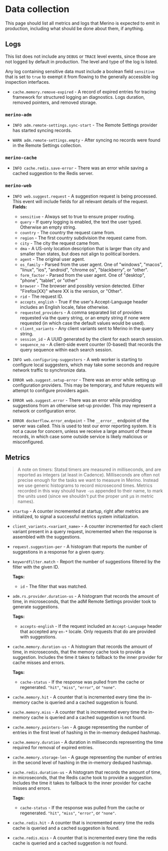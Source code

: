 # Data collection

This page should list all metrics and logs that Merino is expected to emit in
production, including what should be done about them, if anything.

## Logs

This list does not include any `DEBUG` or `TRACE` level events, since those are
not logged by default in production. The level and type of the log is listed.

Any log containing sensitive data must include a boolean field `sensitive`
that is set to `true` to exempt it from flowing to the generally accessible
log inspection interfaces.

- `cache.memory.remove-expired` - A record of expired entries for tracing framework 
  for structured logging an diagnostics. Logs duration, removed pointers, and removed 
  storage. 

### `merino-adm`

- `INFO adm.remote-settings.sync-start` - The Remote Settings provider has
  started syncing records.

- `WARN adm.remote-settings.empty` - After syncing no records were found in the
  Remote Settings collection.

### `merino-cache`

- `INFO cache.redis.save-error` - There was an error while saving a cached
  suggestion to the Redis server.

### `merino-web`

- `INFO web.suggest.request` - A suggestion request is being processed. This
  event will include fields for all relevant details of the request. **Fields:**

  - `sensitive` - Always set to true to ensure proper routing.
  - `query` - If query logging is enabled, the text the user typed. Otherwise an
    empty string.
  - `country` - The country the request came from.
  - `region` - The first country subdivision the request came from.
  - `city` - The city the request came from.
  - `dma` - A US-only location description that is larger than city and smaller
    than states, but does not align to political borders.
  - `agent` - The original user agent.
  - `os_family` - Parsed from the user agent. One of "windows", "macos",
    "linux", "ios", "android", "chrome os", "blackberry", or "other".
  - `form_factor` - Parsed from the user agent. One of "desktop", "phone",
    "tablet", or "other"
  - `browser` - The browser and possibly version detected. Either "Firefox(XX)"
    where XX is the version, or "Other".
  - `rid` - The request ID.
  - `accepts_english` - True if the user's Accept-Language header includes an
    English locale, false otherwise.
  - `requested_providers` - A comma separated list of providers requested via
    the query string, or an empty string if none were requested (in which case
    the default values would be used).
  - `client_variants` - Any client variants sent to Merino in the query string.
  - `session_id` - A UUID generated by the client for each search session.
  - `sequence_no` -  A client-side event counter (0-based) that records the query
    sequence within each search session.

- `INFO web.configuring-suggesters` - A web worker is starting to configure
  local suggesters, which may take some seconds and require network traffic to
  synchronize data.

- `ERROR web.suggest.setup-error` - There was an error while setting up
  configuration providers. This may be temporary, and future requests will
  attempt to configure providers again.

- `ERROR web.suggest.error` - There was an error while providing suggestions
  from an otherwise set-up provider. This may represent a network or
  configuration error.

- `ERROR dockerflow.error_endpoint` - The `__error__` endpoint of the server was
  called. This is used to test our error reporting system. It is not a cause for
  concern, unless we receive a large amount of these records, in which case some
  outside service is likely malicious or misconfigured.

## Metrics

> A note on timers: Statsd timers are measured in milliseconds, and are reported
> as integers (at least in Cadence). Milliseconds are often not precise enough
> for the tasks we want to measure in Merino. Instead we use generic histograms
> to record microsecond times. Metrics recorded in this way should have `-us`
> appended to their name, to mark the units used (since we shouldn't put the
> proper unit μs in metric names).

- `startup` - A counter incremented at startup, right after metrics are
  initialized, to signal a successful metrics system initialization.

- `client_variants.<variant_name>` - A counter incremented for each client
  variant present in a query request, incremented when the response is assembled
  with the suggestions.

- `request.suggestion-per` - A histogram that reports the number of suggestions
  in a response for a given query.

- `keywordfilter.match` - Report the number of suggestions filtered by the
  filter with the given ID.

  **Tags:**

  - `id` - The filter that was matched.

- `adm.rs.provider.duration-us` - A histogram that records the amount of time,
  in microseconds, that the adM Remote Settings provider took to generate
  suggestions.

  **Tags:**

  - `accepts-english` - If the request included an `Accept-Language` header that
    accepted any `en-*` locale. Only requests that do are provided with
    suggestions.

- `cache.memory.duration-us` - A histogram that records the amount of time, in
  microseconds, that the memory cache took to provide a suggestion. Includes the
  time it takes to fallback to the inner provider for cache misses and errors.

  **Tags:**

  - `cache-status` - If the response was pulled from the cache or regenerated.
    `"hit"`, `"miss"`, `"error"`, or `"none"`.

- `cache.memory.hit` - A counter that is incremented every time the in-memory
  cache is queried and a cached suggestion is found.

- `cache.memory.miss` - A counter that is incremented every time the in-memory
  cache is queried and a cached suggestion is not found.

- `cache.memory.pointers-len` - A gauge representing the number of entries in
  the first level of hashing in the in-memory deduped hashmap.

- `cache.memory.duration` - A duration in milliseconds representing the time 
  required for removal of expired entries.

- `cache.memory.storage-len` - A gauge representing the number of entries in the
  second level of hashing in the in-memory deduped hashmap.

- `cache.redis.duration-us` - A histogram that records the amount of time, in
  microseconds, that the Redis cache took to provide a suggestion. Includes the
  time it takes to fallback to the inner provider for cache misses and errors.

  **Tags:**

  - `cache-status` - If the response was pulled from the cache or regenerated.
    `"hit"`, `"miss"`, `"error"`, or `"none"`.

- `cache.redis.hit` - A counter that is incremented every time the redis cache
  is queried and a cached suggestion is found.

- `cache.redis.miss` - A counter that is incremented every time the redis cache
  is queried and a cached suggestion is not found.
